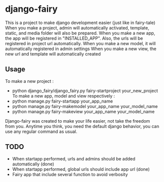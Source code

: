 django-fairy
============

This is a project to make django development easier (just like in fairy-tale)
When you make a project, admin will automatically activated, template, static, and media folder will also be prepared.
When you make a new app, the app will be registered in "INSTALLED_APP". Also, the urls will be registered in project url automatically.
When you make a new model, it will automatically registered in admin settings
When you make a new view, the new url and template will automatically created

Usage
-----
To make a new project : 
* python django_fairy/django_fairy.py fairy-startproject your_new_project
To make a new app, model and view respectively :
* python manage.py fairy-startapp your_app_name
* python manage.py fairy-makemodel your_app_name your_model_name
* python manage.py fairy-makeview your_app_name your_model_name

Django-fairy was created to make your life easier, not take the freedom from you.
Anytime you think, you need the default django behavior, you can use any regular command as usual.


TODO
----
* When startapp performed, urls and admins should be added automatically (done)
* When startapp performed, global urls should include app url (done)
* Fairy app that include several function to avoid verbosity
